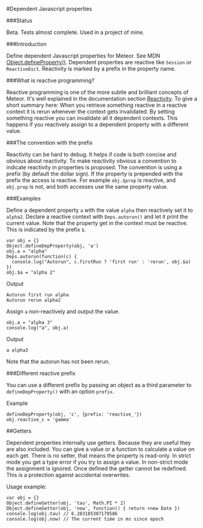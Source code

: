 #Dependent Javascript properties

###Status

Beta. Tests almost complete. Used in a project of mine.

###Introduction

Define dependent Javascript properties for Meteor. See MDN [Object.defineProperty()](https://developer.mozilla.org/en-US/docs/Web/JavaScript/Reference/Global_Objects/Object/defineProperty). Dependent properties are reactive like `Session` or `ReactiveDict`. Reactivity is marked by a prefix in the property name. 

###What is reactive programming?

Reactive programming is one of the more subtle and brilliant concepts of Meteor. It's well explained in the documentation section [Reactivity](https://docs.meteor.com/#reactivity). To give a short summary here: When you retrieve something reactive in a reactive context it is rerun whenever the context gets invalidated. By setting something reactive you can invalidate all it dependent contexts. This happens if you reactively assign to a dependent property with a different value.

###The convention with the prefix

Reactivity can be hard to debug. It helps if code is both concise and obvious about reactivity. To make reactivity obvious a convention to indicate reactivity in properties is proposed. The convention is using a prefix (by default the dollar sign). If the property is prepended with the prefix the access is reactive. For example `obj.$prop` is reactive, and `obj.prop` is not, and both accesses use the same property value.

###Examples

Define a dependent property `a` with the value `alpha` then reactively set it to `alpha2`. Declare a reactive context with `Deps.autorun()` and let it print the current value. Note that the property get in the context must be reactive. This is indicated by the prefix `$`.

    var obj = {}
    Object.defineDepProperty(obj, 'a')
    obj.a = "alpha"
    Deps.autorun(function(c) {
      console.log("Autorun", c.firstRun ? 'first run' : 'rerun', obj.$a) 
    })
    obj.$a = "alpha 2"

Output

    Autorun first run alpha
    Autorun rerun alpha2

Assign `a` non-reactively and output the value.

    obj.a = "alpha 3"
    console.log("a", obj.a)

Output

    a alpha3

Note that the autorun has not been rerun.

###Different reactive prefix

You can use a different prefix by passing an object as a third parameter to
`defineDepProperty()` with an option `prefix`.

Example

    defineDepProperty(obj, 'c', {prefix: 'reactive_'})
    obj.reactive_c = 'gamma'


##Getters

Dependent properties internally use getters. Because they are useful they are also included. You can give a value or a function to calculate a value on each get. There is no setter, that means the property is read-only. In strict mode you get a type error if you try to assign a value. In non-strict mode the assignment is ignored. Once defined the getter cannot be redefined. This is a protection against accidental overwrites.

Usage example:

    var obj = {}
    Object.defineGetter(obj, 'tau', Math.PI * 2)
    Object.defineGetter(obj, 'now', function() { return +new Date })
    console.log(obj.tau) // 6.283185307179586
    console.log(obj.now) // The current time in ms since epoch
